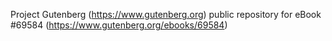 Project Gutenberg (https://www.gutenberg.org) public repository for
eBook #69584 (https://www.gutenberg.org/ebooks/69584)
